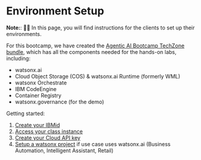 # Environment Setup


**Note:**: 🚧🔨 In this page, you will find instructions for the clients to set up their environments.

For this bootcamp, we have created the [Agentic AI Bootcamp TechZone bundle](https://ibm.biz/tz-agenticAI-camp), which has all the components needed for the hands-on labs, including: 

- watsonx.ai
- Cloud Object Storage (COS) & watsonx.ai Runtime (formerly WML) 
- watsonx Orchestrate
- IBM CodeEngine
- Container Registry
- watsonx.governance (for the demo)

Getting started:
1. [Create your IBMid](create-IBMid.md)
1. [Access your class instance](access-env.md)
1. [Create your Cloud API key](api_key_setup.md)
1. [Setup a watsonx project](create-project.md) if use case uses watsonx.ai (Business Automation, Intelligent Assistant, Retail)

 
